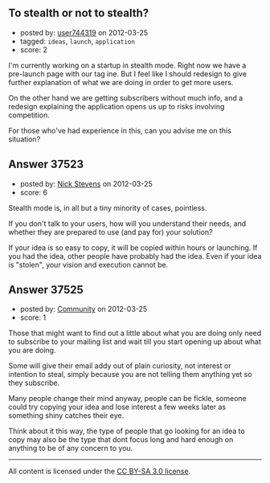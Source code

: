 ## To stealth or not to stealth?

- posted by: [user744319](https://stackexchange.com/users/-1/13425-user744319) on 2012-03-25
- tagged: `ideas`, `launch`, `application`
- score: 2

I'm currently working on a startup in stealth mode.
Right now we have a pre-launch page with our tag ine. But I feel like I should redesign to give further explanation of what we are doing in order to get more users.

On the other hand we are getting subscribers without much info, and a redesign explaining the application opens us up to risks involving competition.

For those who've had experience in this, can you advise me on this situation?


## Answer 37523

- posted by: [Nick Stevens](https://stackexchange.com/users/-1/15902-nick-stevens) on 2012-03-25
- score: 6

Stealth mode is, in all but a tiny minority of cases, pointless.

If you don't talk to your users, how will you understand their needs, and whether they are prepared to use (and pay for) your solution?

If your idea is so easy to copy, it will be copied within hours or launching.
If you had the idea, other people have probably had the idea.
Even if your idea is "stolen", your vision and execution cannot be.


## Answer 37525

- posted by: [Community](https://stackexchange.com/users/-1/-1-community) on 2012-03-25
- score: 1

Those that might want to find out a little about what you are doing only need to subscribe to your mailing list and wait till you start opening up about what you are doing.

Some will give their email addy out of plain curiosity, not interest or intention to steal, simply because you are not telling them anything yet so they subscribe.

Many people change their mind anyway, people can be fickle, someone could try copying your idea and lose interest a few weeks later as something shiny catches their eye.

Think about it this way, the type of people that go looking for an idea to copy may also be the type that dont focus long and hard enough on anything to be of any concern to you. 





---

All content is licensed under the [CC BY-SA 3.0 license](https://creativecommons.org/licenses/by-sa/3.0/).
